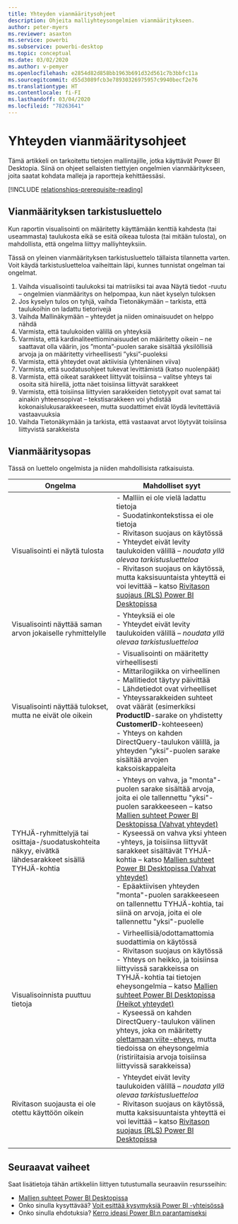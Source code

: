 ```yaml
---
title: Yhteyden vianmääritysohjeet
description: Ohjeita malliyhteysongelmien vianmääritykseen.
author: peter-myers
ms.reviewer: asaxton
ms.service: powerbi
ms.subservice: powerbi-desktop
ms.topic: conceptual
ms.date: 03/02/2020
ms.author: v-pemyer
ms.openlocfilehash: e2854d82d858bb1963b691d32d561c7b3bbfc11a
ms.sourcegitcommit: d55d3089fcb3e78930326975957c9940becf2e76
ms.translationtype: HT
ms.contentlocale: fi-FI
ms.lasthandoff: 03/04/2020
ms.locfileid: "78263641"
---
```

# <a name="relationship-troubleshooting-guidance"></a>Yhteyden vianmääritysohjeet

Tämä artikkeli on tarkoitettu tietojen mallintajille, jotka käyttävät Power BI Desktopia. Siinä on ohjeet sellaisten tiettyjen ongelmien vianmääritykseen, joita saatat kohdata malleja ja raportteja kehittäessäsi.

[!INCLUDE [relationships-prerequisite-reading](includes/relationships-prerequisite-reading.md)]

## <a name="troubleshooting-checklist"></a>Vianmäärityksen tarkistusluettelo

Kun raportin visualisointi on määritetty käyttämään kenttiä kahdesta (tai useammasta) taulukosta eikä se esitä oikeaa tulosta (tai mitään tulosta), on mahdollista, että ongelma liittyy malliyhteyksiin.

Tässä on yleinen vianmäärityksen tarkistusluettelo tällaista tilannetta varten. Voit käydä tarkistusluetteloa vaiheittain läpi, kunnes tunnistat ongelman tai ongelmat.

1. Vaihda visualisointi taulukoksi tai matriisiksi tai avaa Näytä tiedot -ruutu – ongelmien vianmääritys on helpompaa, kun näet kyselyn tuloksen
1. Jos kyselyn tulos on tyhjä, vaihda Tietonäkymään – tarkista, että taulukoihin on ladattu tietorivejä
1. Vaihda Mallinäkymään – yhteydet ja niiden ominaisuudet on helppo nähdä
1. Varmista, että taulukoiden välillä on yhteyksiä
1. Varmista, että kardinaliteettiominaisuudet on määritetty oikein – ne saattavat olla väärin, jos ”monta”-puolen sarake sisältää yksilöllisiä arvoja ja on määritetty virheellisesti ”yksi”-puoleksi
1. Varmista, että yhteydet ovat aktiivisia (yhtenäinen viiva)
1. Varmista, että suodatusohjeet tukevat levittämistä (katso nuolenpäät)
1. Varmista, että oikeat sarakkeet liittyvät toisiinsa – valitse yhteys tai osoita sitä hiirellä, jotta näet toisiinsa liittyvät sarakkeet
1. Varmista, että toisiinsa liittyvien sarakkeiden tietotyypit ovat samat tai ainakin yhteensopivat – tekstisarakkeen voi yhdistää kokonaislukusarakkeeseen, mutta suodattimet eivät löydä levitettäviä vastaavuuksia
1. Vaihda Tietonäkymään ja tarkista, että vastaavat arvot löytyvät toisiinsa liittyvistä sarakkeista

## <a name="troubleshooting-guide"></a>Vianmääritysopas

Tässä on luettelo ongelmista ja niiden mahdollisista ratkaisuista.

|Ongelma|Mahdolliset syyt|
|---------|---------|
|Visualisointi ei näytä tulosta|- Malliin ei ole vielä ladattu tietoja<br />- Suodatinkontekstissa ei ole tietoja<br />- Rivitason suojaus on käytössä<br />- Yhteydet eivät levity taulukoiden välillä – _noudata yllä olevaa tarkistusluetteloa_<br />- Rivitason suojaus on käytössä, mutta kaksisuuntaista yhteyttä ei voi levittää – katso [Rivitason suojaus (RLS) Power BI Desktopissa](../desktop-rls.md)|
|Visualisointi näyttää saman arvon jokaiselle ryhmittelylle |- Yhteyksiä ei ole<br />- Yhteydet eivät levity taulukoiden välillä – _noudata yllä olevaa tarkistusluetteloa_|
|Visualisointi näyttää tulokset, mutta ne eivät ole oikein|- Visualisointi on määritetty virheellisesti<br />- Mittarilogiikka on virheellinen<br />- Mallitiedot täytyy päivittää<br />- Lähdetiedot ovat virheelliset<br />- Yhteyssarakkeiden suhteet ovat väärät (esimerkiksi **ProductID**-sarake on yhdistetty **CustomerID**-kohteeseen)<br />- Yhteys on kahden DirectQuery-taulukon välillä, ja yhteyden ”yksi”-puolen sarake sisältää arvojen kaksoiskappaleita|
|TYHJÄ-ryhmittelyjä tai osittaja-/suodatuskohteita näkyy, eivätkä lähdesarakkeet sisällä TYHJÄ-kohtia|- Yhteys on vahva, ja "monta"-puolen sarake sisältää arvoja, joita ei ole tallennettu "yksi"-puolen sarakkeeseen – katso [Mallien suhteet Power BI Desktopissa (Vahvat yhteydet)](../desktop-relationships-understand.md#strong-relationships)<br />- Kyseessä on vahva yksi yhteen -yhteys, ja toisiinsa liittyvät sarakkeet sisältävät TYHJÄ-kohtia – katso [Mallien suhteet Power BI Desktopissa (Vahvat yhteydet)](../desktop-relationships-understand.md#strong-relationships)<br />- Epäaktiivisen yhteyden "monta"-puolen sarakkeeseen on tallennettu TYHJÄ-kohtia, tai siinä on arvoja, joita ei ole tallennettu "yksi"-puolelle|
|Visualisoinnista puuttuu tietoja|- Virheellisiä/odottamattomia suodattimia on käytössä<br />- Rivitason suojaus on käytössä<br />- Yhteys on heikko, ja toisiinsa liittyvissä sarakkeissa on TYHJÄ-kohtia tai tietojen eheysongelmia – katso [Mallien suhteet Power BI Desktopissa (Heikot yhteydet)](../desktop-relationships-understand.md#weak-relationships)<br />- Kyseessä on kahden DirectQuery-taulukon välinen yhteys, joka on määritetty [olettamaan viite-eheys](../desktop-relationships-understand.md#assume-referential-integrity), mutta tiedoissa on eheysongelmia (ristiriitaisia arvoja toisiinsa liittyvissä sarakkeissa)|
|Rivitason suojausta ei ole otettu käyttöön oikein|- Yhteydet eivät levity taulukoiden välillä – _noudata yllä olevaa tarkistusluetteloa_<br />- Rivitason suojaus on käytössä, mutta kaksisuuntaista yhteyttä ei voi levittää – katso [Rivitason suojaus (RLS) Power BI Desktopissa](../desktop-rls.md)|
|||

## <a name="next-steps"></a>Seuraavat vaiheet

Saat lisätietoja tähän artikkeliin liittyen tutustumalla seuraaviin resursseihin:

- [Mallien suhteet Power BI Desktopissa](../desktop-relationships-understand.md)
- Onko sinulla kysyttävää? [Voit esittää kysymyksiä Power BI -yhteisössä](https://community.powerbi.com/)
- Onko sinulla ehdotuksia? [Kerro ideasi Power BI:n parantamiseksi](https://ideas.powerbi.com/)
